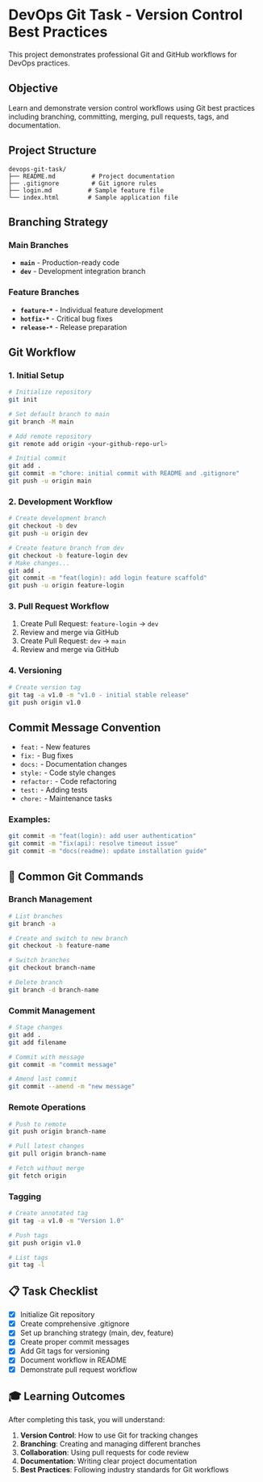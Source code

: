 # DevOps Git Task - Version Control Best Practices

This project demonstrates professional Git and GitHub workflows for DevOps practices.

##  Objective
Learn and demonstrate version control workflows using Git best practices including branching, committing, merging, pull requests, tags, and documentation.

##  Project Structure
```
devops-git-task/
├── README.md          # Project documentation
├── .gitignore         # Git ignore rules
├── login.md          # Sample feature file
└── index.html        # Sample application file
```

##  Branching Strategy

### Main Branches
- **`main`** - Production-ready code
- **`dev`** - Development integration branch

### Feature Branches
- **`feature-*`** - Individual feature development
- **`hotfix-*`** - Critical bug fixes
- **`release-*`** - Release preparation

##  Git Workflow

### 1. Initial Setup
```bash
# Initialize repository
git init

# Set default branch to main
git branch -M main

# Add remote repository
git remote add origin <your-github-repo-url>

# Initial commit
git add .
git commit -m "chore: initial commit with README and .gitignore"
git push -u origin main
```

### 2. Development Workflow
```bash
# Create development branch
git checkout -b dev
git push -u origin dev

# Create feature branch from dev
git checkout -b feature-login dev
# Make changes...
git add .
git commit -m "feat(login): add login feature scaffold"
git push -u origin feature-login
```

### 3. Pull Request Workflow
1. Create Pull Request: `feature-login` → `dev`
2. Review and merge via GitHub
3. Create Pull Request: `dev` → `main`
4. Review and merge via GitHub

### 4. Versioning
```bash
# Create version tag
git tag -a v1.0 -m "v1.0 - initial stable release"
git push origin v1.0
```

##  Commit Message Convention


- `feat:` - New features
- `fix:` - Bug fixes
- `docs:` - Documentation changes
- `style:` - Code style changes
- `refactor:` - Code refactoring
- `test:` - Adding tests
- `chore:` - Maintenance tasks

### Examples:
```bash
git commit -m "feat(login): add user authentication"
git commit -m "fix(api): resolve timeout issue"
git commit -m "docs(readme): update installation guide"
```

## 🔧 Common Git Commands

### Branch Management
```bash
# List branches
git branch -a

# Create and switch to new branch
git checkout -b feature-name

# Switch branches
git checkout branch-name

# Delete branch
git branch -d branch-name
```

### Commit Management
```bash
# Stage changes
git add .
git add filename

# Commit with message
git commit -m "commit message"

# Amend last commit
git commit --amend -m "new message"
```

### Remote Operations
```bash
# Push to remote
git push origin branch-name

# Pull latest changes
git pull origin branch-name

# Fetch without merge
git fetch origin
```

### Tagging
```bash
# Create annotated tag
git tag -a v1.0 -m "Version 1.0"

# Push tags
git push origin v1.0

# List tags
git tag -l
```

## 📋 Task Checklist

- [x] Initialize Git repository
- [x] Create comprehensive .gitignore
- [x] Set up branching strategy (main, dev, feature)
- [x] Create proper commit messages
- [x] Add Git tags for versioning
- [x] Document workflow in README
- [x] Demonstrate pull request workflow

## 🎓 Learning Outcomes

After completing this task, you will understand:

1. **Version Control**: How to use Git for tracking changes
2. **Branching**: Creating and managing different branches
3. **Collaboration**: Using pull requests for code review
4. **Documentation**: Writing clear project documentation
5. **Best Practices**: Following industry standards for Git workflows



